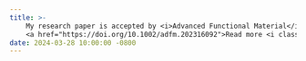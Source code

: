 ```yaml
---
title: >-
    My research paper is accepted by <i>Advanced Functional Material</i> !.
    <a href="https://doi.org/10.1002/adfm.202316092">Read more <i class="fas fa-angle-double-right"></i></a>
date: 2024-03-28 10:00:00 -0800
---
```

